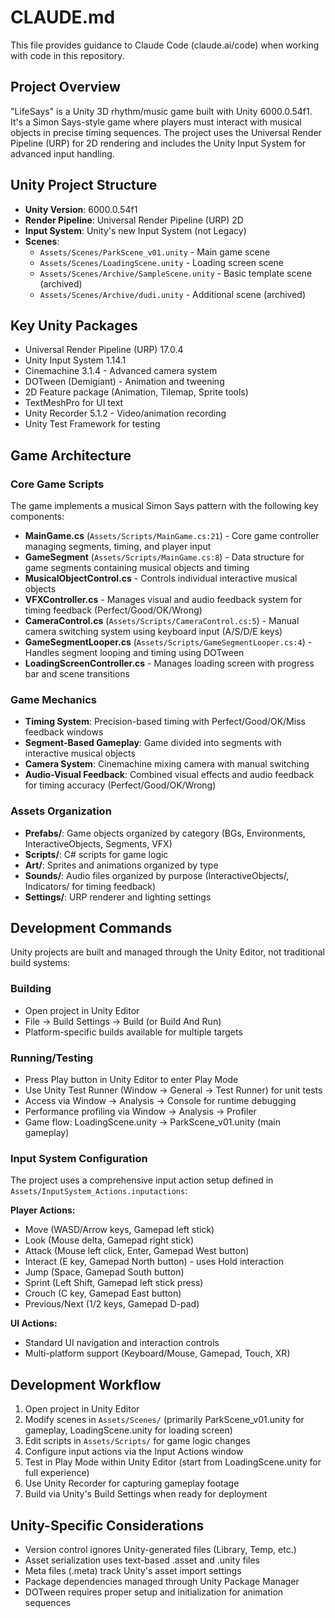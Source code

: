 # CLAUDE.md

This file provides guidance to Claude Code (claude.ai/code) when working with code in this repository.

## Project Overview

"LifeSays" is a Unity 3D rhythm/music game built with Unity 6000.0.54f1. It's a Simon Says-style game where players must interact with musical objects in precise timing sequences. The project uses the Universal Render Pipeline (URP) for 2D rendering and includes the Unity Input System for advanced input handling.

## Unity Project Structure

- **Unity Version**: 6000.0.54f1
- **Render Pipeline**: Universal Render Pipeline (URP) 2D
- **Input System**: Unity's new Input System (not Legacy)
- **Scenes**: 
  - `Assets/Scenes/ParkScene_v01.unity` - Main game scene
  - `Assets/Scenes/LoadingScene.unity` - Loading screen scene
  - `Assets/Scenes/Archive/SampleScene.unity` - Basic template scene (archived)
  - `Assets/Scenes/Archive/dudi.unity` - Additional scene (archived)

## Key Unity Packages

- Universal Render Pipeline (URP) 17.0.4
- Unity Input System 1.14.1
- Cinemachine 3.1.4 - Advanced camera system
- DOTween (Demigiant) - Animation and tweening
- 2D Feature package (Animation, Tilemap, Sprite tools)
- TextMeshPro for UI text
- Unity Recorder 5.1.2 - Video/animation recording
- Unity Test Framework for testing

## Game Architecture

### Core Game Scripts

The game implements a musical Simon Says pattern with the following key components:

- **MainGame.cs** (`Assets/Scripts/MainGame.cs:21`) - Core game controller managing segments, timing, and player input
- **GameSegment** (`Assets/Scripts/MainGame.cs:8`) - Data structure for game segments containing musical objects and timing
- **MusicalObjectControl.cs** - Controls individual interactive musical objects
- **VFXController.cs** - Manages visual and audio feedback system for timing feedback (Perfect/Good/OK/Wrong)
- **CameraControl.cs** (`Assets/Scripts/CameraControl.cs:5`) - Manual camera switching system using keyboard input (A/S/D/E keys)
- **GameSegmentLooper.cs** (`Assets/Scripts/GameSegmentLooper.cs:4`) - Handles segment looping and timing using DOTween
- **LoadingScreenController.cs** - Manages loading screen with progress bar and scene transitions

### Game Mechanics

- **Timing System**: Precision-based timing with Perfect/Good/OK/Miss feedback windows
- **Segment-Based Gameplay**: Game divided into segments with interactive musical objects
- **Camera System**: Cinemachine mixing camera with manual switching
- **Audio-Visual Feedback**: Combined visual effects and audio feedback for timing accuracy (Perfect/Good/OK/Wrong)

### Assets Organization

- **Prefabs/**: Game objects organized by category (BGs, Environments, InteractiveObjects, Segments, VFX)
- **Scripts/**: C# scripts for game logic
- **Art/**: Sprites and animations organized by type
- **Sounds/**: Audio files organized by purpose (InteractiveObjects/, Indicators/ for timing feedback)
- **Settings/**: URP renderer and lighting settings

## Development Commands

Unity projects are built and managed through the Unity Editor, not traditional build systems:

### Building
- Open project in Unity Editor
- File → Build Settings → Build (or Build And Run)
- Platform-specific builds available for multiple targets

### Running/Testing
- Press Play button in Unity Editor to enter Play Mode
- Use Unity Test Runner (Window → General → Test Runner) for unit tests
- Access via Window → Analysis → Console for runtime debugging
- Performance profiling via Window → Analysis → Profiler
- Game flow: LoadingScene.unity → ParkScene_v01.unity (main gameplay)

### Input System Configuration

The project uses a comprehensive input action setup defined in `Assets/InputSystem_Actions.inputactions`:

**Player Actions:**
- Move (WASD/Arrow keys, Gamepad left stick)
- Look (Mouse delta, Gamepad right stick)  
- Attack (Mouse left click, Enter, Gamepad West button)
- Interact (E key, Gamepad North button) - uses Hold interaction
- Jump (Space, Gamepad South button)
- Sprint (Left Shift, Gamepad left stick press)
- Crouch (C key, Gamepad East button)
- Previous/Next (1/2 keys, Gamepad D-pad)

**UI Actions:**
- Standard UI navigation and interaction controls
- Multi-platform support (Keyboard/Mouse, Gamepad, Touch, XR)

## Development Workflow

1. Open project in Unity Editor
2. Modify scenes in `Assets/Scenes/` (primarily ParkScene_v01.unity for gameplay, LoadingScene.unity for loading screen)
3. Edit scripts in `Assets/Scripts/` for game logic changes
4. Configure input actions via the Input Actions window
5. Test in Play Mode within Unity Editor (start from LoadingScene.unity for full experience)
6. Use Unity Recorder for capturing gameplay footage
7. Build via Unity's Build Settings when ready for deployment

## Unity-Specific Considerations

- Version control ignores Unity-generated files (Library, Temp, etc.)
- Asset serialization uses text-based .asset and .unity files
- Meta files (.meta) track Unity's asset import settings
- Package dependencies managed through Unity Package Manager
- DOTween requires proper setup and initialization for animation sequences